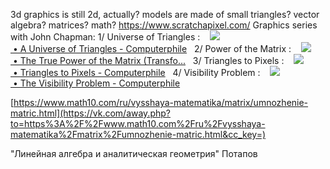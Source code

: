 3d graphics is still 2d, actually?
models are made of small triangles?
vector algebra? matrices? math?
https://www.scratchapixel.com/
Graphics series with John Chapman: 1/ Universe of Triangles :    [![](https://www.gstatic.com/youtube/img/watch/yt_favicon.png) • A Universe of Triangles - Computerphile](https://www.youtube.com/watch?v=KdyvizaygyY&t=0s)   2/ Power of the Matrix :    [![](https://www.gstatic.com/youtube/img/watch/yt_favicon.png) • The True Power of the Matrix (Transfo...](https://www.youtube.com/watch?v=vQ60rFwh2ig&t=0s)   3/ Triangles to Pixels :    [![](https://www.gstatic.com/youtube/img/watch/yt_favicon.png) • Triangles to Pixels - Computerphile](https://www.youtube.com/watch?v=aweqeMxDnu4&t=0s)   4/ Visibility Problem :    [![](https://www.gstatic.com/youtube/img/watch/yt_favicon.png) • The Visibility Problem - Computerphile](https://www.youtube.com/watch?v=OODzTMcGDD0&t=0s)


[https://www.math10.com/ru/vysshaya-matematika/matrix/umnozhenie-matric.html](https://vk.com/away.php?to=https%3A%2F%2Fwww.math10.com%2Fru%2Fvysshaya-matematika%2Fmatrix%2Fumnozhenie-matric.html&cc_key=)

"Линейная алгебра и аналитическая геометрия" Потапов